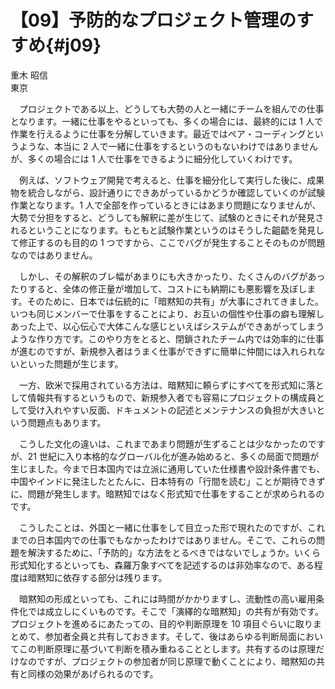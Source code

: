 # 【09】予防的なプロジェクト管理のすすめ{#j09}

<div class="author">重木 昭信</div>
<div class="author_address">東京</div>

　プロジェクトである以上、どうしても大勢の人と一緒にチームを組んでの仕事となります。一緒に仕事をやるといっても、多くの場合には、最終的には 1 人で作業を行えるように仕事を分解していきます。最近ではペア・コーディングというような、本当に 2 人で一緒に仕事をするというのもないわけではありませんが、多くの場合には 1 人で仕事をできるように細分化していくわけです。

　例えば、ソフトウェア開発で考えると、仕事を細分化して実行した後に、成果物を統合しながら、設計通りにできあがっているかどうか確認していくのが試験作業となります。1 人で全部を作っているときにはあまり問題になりませんが、大勢で分担をすると、どうしても解釈に差が生じて、試験のときにそれが発見されるということになります。もともと試験作業というのはそうした齟齬を発見して修正するのも目的の 1 つですから、ここでバグが発生することそのものが問題なのではありません。

　しかし、その解釈のブレ幅があまりにも大きかったり、たくさんのバグがあったりすると、全体の修正量が増加して、コストにも納期にも悪影響を及ぼします。そのために、日本では伝統的に「暗黙知の共有」が大事にされてきました。いつも同じメンバーで仕事をすることにより、お互いの個性や仕事の癖も理解しあった上で、以心伝心で大体こんな感じといえばシステムができあがってしまうような作り方です。このやり方をとると、閉鎖されたチーム内では効率的に仕事が進むのですが、新規参入者はうまく仕事ができずに簡単に仲間には入れられないといった問題が生じます。

　一方、欧米で採用されている方法は、暗黙知に頼らずにすべてを形式知に落として情報共有するというもので、新規参入者でも容易にプロジェクトの構成員として受け入れやすい反面、ドキュメントの記述とメンテナンスの負担が大きいという問題点もあります。

　こうした文化の違いは、これまであまり問題が生ずることは少なかったのですが、21 世紀に入り本格的なグローバル化が進み始めると、多くの局面で問題が生じました。今まで日本国内では立派に通用していた仕様書や設計条件書でも、中国やインドに発注したとたんに、日本特有の「行間を読む」ことが期待できずに、問題が発生します。暗黙知ではなく形式知で仕事をすることが求められるのです。

　こうしたことは、外国と一緒に仕事をして目立った形で現れたのですが、これまでの日本国内での仕事でもなかったわけではありません。そこで、これらの問題を解決するために、「予防的」な方法をとるべきではないでしょうか。いくら形式知化するといっても、森羅万象すべてを記述するのは非効率なので、ある程度は暗黙知に依存する部分は残ります。

　暗黙知の形成といっても、これには時間がかかりますし、流動性の高い雇用条件化では成立しにくいものです。そこで「演繹的な暗黙知」の共有が有効です。プロジェクトを進めるにあたっての、目的や判断原理を 10 項目ぐらいに取りまとめて、参加者全員と共有しておきます。そして、後はあらゆる判断局面においてこの判断原理に基づいて判断を積み重ねることとします。共有するのは原理だけなのですが、プロジェクトの参加者が同じ原理で動くことにより、暗黙知の共有と同様の効果があげられるのです。
